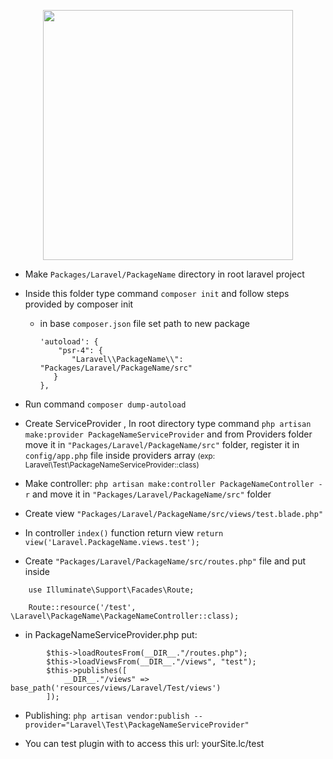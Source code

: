 <p align="center"><a href="https://laravel.com" target="_blank"><img src="https://raw.githubusercontent.com/laravel/art/master/logo-lockup/5%20SVG/2%20CMYK/1%20Full%20Color/laravel-logolockup-cmyk-red.svg" width="400"></a></p>

- Make ```Packages/Laravel/PackageName``` directory in root laravel project

- Inside this folder type command ```composer init``` and follow steps provided by composer init

  - in base ```composer.json```  file set path to new package
     
     ```
    'autoload': {
         "psr-4": {
            "Laravel\\PackageName\\": "Packages/Laravel/PackageName/src"
        }
     },
    ```
- Run command ```composer dump-autoload```

- Create ServiceProvider  , In root directory type command   ```php artisan make:provider PackageNameServiceProvider```  and from Providers folder move it in ```"Packages/Laravel/PackageName/src"``` folder,  register it in ```config/app.php``` file inside providers array  <small>(exp: Laravel\Test\PackageNameServiceProvider::class)</small>

- Make controller: ```php artisan make:controller PackageNameController -r```  and move it in ```"Packages/Laravel/PackageName/src"``` folder

- Create view ```"Packages/Laravel/PackageName/src/views/test.blade.php"```

- In controller ```index()``` function return view  ```return view('Laravel.PackageName.views.test');```

- Create ```"Packages/Laravel/PackageName/src/routes.php"``` file and put inside
```
   	use Illuminate\Support\Facades\Route;

   	Route::resource('/test', \Laravel\PackageName\PackageNameController::class);
```
- in  PackageNameServiceProvider.php put:
```
        $this->loadRoutesFrom(__DIR__."/routes.php");
        $this->loadViewsFrom(__DIR__."/views", "test");
        $this->publishes([
            __DIR__."/views" => base_path('resources/views/Laravel/Test/views')
        ]);

```
- Publishing:   ```php artisan vendor:publish --provider="Laravel\Test\PackageNameServiceProvider"```

- You can test plugin with to access this url: <link>yourSite.lc/test</link>
 
